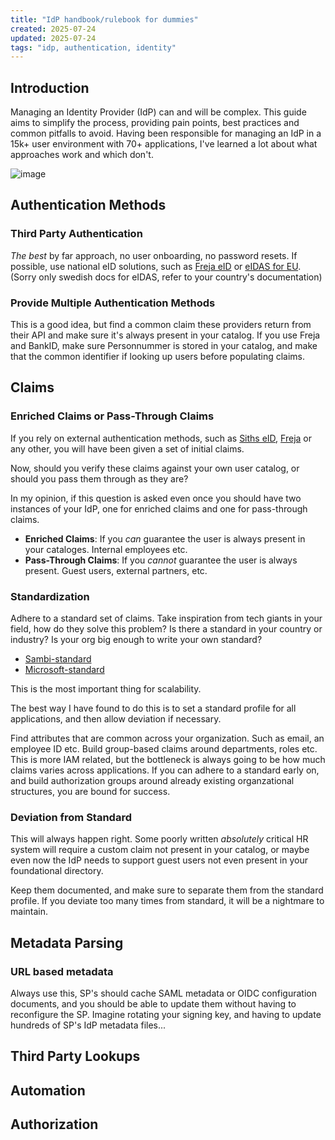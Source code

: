 ```yaml
---
title: "IdP handbook/rulebook for dummies"
created: 2025-07-24
updated: 2025-07-24
tags: "idp, authentication, identity"
---
```


## Introduction

Managing an Identity Provider (IdP) can and will be complex. This guide aims to simplify the process, providing pain points, best practices and common pitfalls to avoid.
Having been responsible for managing an IdP in a 15k+ user environment with 70+ applications, I've learned a lot about what approaches work and which don't.

![image](https://www.onelogin.com/blog/wp-content/uploads/2023/05/advanced-authentication-blog-image.jpg.optimal.jpg)

## Authentication Methods

### Third Party Authentication

*The best* by far approach, no user onboarding, no password resets.
If possible, use national eID solutions, such as [Freja eID](https://frejaeid.atlassian.net/wiki/spaces/DOC/pages/2162802/Authentication+Service) or [eIDAS for EU](https://www.swedenconnect.se/). (Sorry only swedish docs for eIDAS, refer to your country's documentation)

### Provide Multiple Authentication Methods

This is a good idea, but find a common claim these providers return from their API and make sure it's always present in your catalog.
If you use Freja and BankID, make sure Personnummer is stored in your catalog, and make that the common identifier if looking up users before populating claims.

## Claims

### Enriched Claims or Pass-Through Claims

If you rely on external authentication methods, such as [Siths eID](https://docs.grandid.com/SITHSeID), [Freja](https://frejaeid.atlassian.net/wiki/spaces/DOC/pages/2162802/Authentication+Service) or any other, you will have been given a set of initial claims.

Now, should you verify these claims against your own user catalog, or should you pass them through as they are?

In my opinion, if this question is asked even once you should have two instances of your IdP, one for enriched claims and one for pass-through claims.

- **Enriched Claims**: If you *can* guarantee the user is always present in your cataloges. Internal employees etc.
- **Pass-Through Claims**: If you *cannot* guarantee the user is always present. Guest users, external partners, etc.

### Standardization

Adhere to a standard set of claims. Take inspiration from tech giants in your field, how do they solve this problem? Is there a standard in your country or industry?
Is your org big enough to write your own standard?

- [Sambi-standard](https://wiki.federationer.internetstiftelsen.se/pages/viewpage.action?pageId=46465316)
- [Microsoft-standard](https://learn.microsoft.com/en-us/entra/identity-platform/reference-saml-tokens)

This is the most important thing for scalability.

The best way I have found to do this is to set a standard profile for all applications, and then allow deviation if necessary.

Find attributes that are common across your organization. Such as email, an employee ID etc. Build group-based claims around departments, roles etc. This is more IAM related, but the bottleneck is always going to be how much claims varies across applications.
If you can adhere to a standard early on, and build authorization groups around already existing organzational structures, you are bound for success.

### Deviation from Standard

This will always happen right. Some poorly written *absolutely* critical HR system will require a custom claim not present in your catalog, or maybe even now the IdP needs to support guest users not even present in your foundational directory.

Keep them documented, and make sure to separate them from the standard profile.
If you deviate too many times from standard, it will be a nightmare to maintain.

## Metadata Parsing

### URL based metadata

Always use this, SP's should cache SAML metadata or OIDC configuration documents, and you should be able to update them without having to reconfigure the SP.
Imagine rotating your signing key, and having to update hundreds of SP's IdP metadata files...

## Third Party Lookups

## Automation

## Authorization

